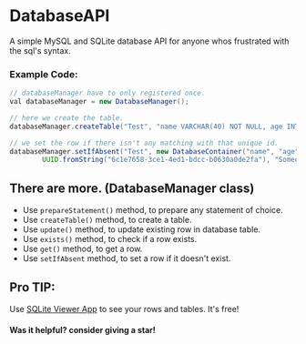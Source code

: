 # DatabaseAPI
A simple MySQL and SQLite database API for anyone whos frustrated with the sql's syntax.

### Example Code:
```java
// databaseManager have to only registered once.
val databaseManager = new DatabaseManager();

// here we create the table.
databaseManager.createTable("Test", "name VARCHAR(40) NOT NULL, age INT DEFAULT 1");

// we set the row if there isn't any matching with that unique id.
databaseManager.setIfAbsent("Test", new DatabaseContainer("name", "age"), 
        UUID.fromString("6c1e7658-3ce1-4ed1-bdcc-b0630a0de2fa"), "SomeonesName", 18);
```

## There are more. (DatabaseManager class)

- Use ``prepareStatement()`` method, to prepare any statement of choice.
- Use ``createTable()`` method, to create a table.
- Use ``update()`` method, to update existing row in database table.
- Use ``exists()`` method, to check if a row exists.
- Use ``get()`` method, to get a row.
- Use ``setIfAbsent`` method, to set a row if it doesn't exist.

## Pro TIP:
Use [SQLite Viewer App](https://sqliteviewer.app/) to see your rows and tables. It's free!

#### Was it helpful? consider giving a star!
